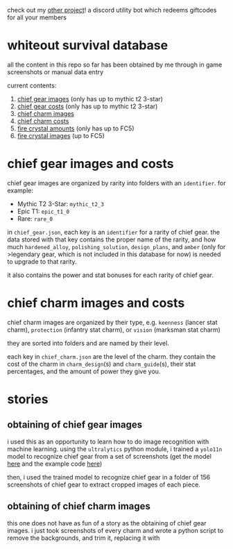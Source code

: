 check out my [other project](https://github.com/zenpaiang/wos-bot)! a discord utility bot which redeems giftcodes for all your members

# whiteout survival database

all the content in this repo so far has been obtained by me through in game screenshots or manual data entry

current contents:
1. [chief gear images](https://github.com/zenpaiang/wos-database/tree/master/chief_gear) (only has up to mythic t2 3-star)
2. [chief gear costs](https://github.com/zenpaiang/wos-database/blob/master/chief_gear.json) (only has up to mythic t2 3-star)
3. [chief charm images](https://github.com/zenpaiang/wos-database/tree/master/chief_charm)
4. [chief charm costs](https://github.com/zenpaiang/wos-database/blob/master/chief_charm.json)
5. [fire crystal amounts](https://github.com/zenpaiang/wos-database/blob/master/fire_crystals.json) (only has up to FC5)
6. [fire crystal images](https://github.com/zenpaiang/wos-database/tree/master/fire_crystals) (up to FC5)

# chief gear images and costs

chief gear images are organized by rarity into folders with an `identifier`. for example:  
- Mythic T2 3-Star: `mythic_t2_3`
- Epic T1: `epic_t1_0`
- Rare: `rare_0`

in `chief_gear.json`, each key is an `identifier` for a rarity of chief gear. the data stored with that key contains the proper name of the rarity, and how much `hardened_alloy`, `polishing_solution`, `design_plans`, and `amber` (only for >legendary gear, which is not included in this database for now) is needed to upgrade to that rarity.

it also contains the power and stat bonuses for each rarity of chief gear.

# chief charm images and costs

chief charm images are organized by their type, e.g. `keenness` (lancer stat charm), `protection` (infantry stat charm), or `vision` (marksman stat charm)

they are sorted into folders and are named by their level.

each key in `chief_charm.json` are the level of the charm. they contain the cost of the charm in `charm_design`(s) and `charm_guide`(s), their stat percentages, and the amount of power they give you.

# stories

## obtaining of chief gear images

i used this as an opportunity to learn how to do image recognition with machine learning. using the `ultralytics` python module, i trained a `yolo11n` model to recognize chief gear from a set of screenshots (get the model [here](https://github.com/zenpaiang/wos-database/blob/master/chief_gear.pt) and the example code [here](https://github.com/zenpaiang/wos-database/blob/master/chief_gear.py))

then, i used the trained model to recognize chief gear in a folder of 156 screenshots of chief gear to extract cropped images of each piece.

## obtaining of chief charm images

this one does not have as fun of a story as the obtaining of chief gear images. i just took screenshots of every charm and wrote a python script to remove the backgrounds, and trim it, replacing it with 